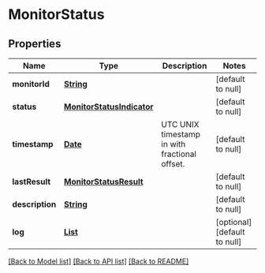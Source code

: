 # MonitorStatus
## Properties

Name | Type | Description | Notes
------------ | ------------- | ------------- | -------------
**monitorId** | [**String**](string.md) |  | [default to null]
**status** | [**MonitorStatusIndicator**](MonitorStatusIndicator.md) |  | [default to null]
**timestamp** | [**Date**](DateTime.md) | UTC UNIX timestamp in with fractional offset. | [default to null]
**lastResult** | [**MonitorStatusResult**](MonitorStatusResult.md) |  | [default to null]
**description** | [**String**](string.md) |  | [default to null]
**log** | [**List**](MonitorStatusLogEntry.md) |  | [optional] [default to null]

[[Back to Model list]](../README.md#documentation-for-models) [[Back to API list]](../README.md#documentation-for-api-endpoints) [[Back to README]](../README.md)

